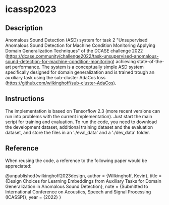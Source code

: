 # icassp2023

## Description

Anomalous Sound Detection (ASD) system for task 2 "Unsupervised Anomalous Sound Detection for Machine Condition Monitoring Applying Domain Generalization Techniques" of the DCASE challenge 2022 (https://dcase.community/challenge2022/task-unsupervised-anomalous-sound-detection-for-machine-condition-monitoring) achieving state-of-the-art performance. The system is a conceptually simple ASD system specifically designed for domain generalization and is trained trough an auxiliary task using the sub-cluster AdaCos loss (https://github.com/wilkinghoff/sub-cluster-AdaCos).

## Instructions

The implementation is based on Tensorflow 2.3 (more recent versions can run into problems with the current implementation). Just start the main script for training and evaluation. To run the code, you need to download the development dataset, additional training dataset and the evaluation dataset, and store the files in an './eval_data' and a './dev_data' folder.

## Reference

When reusing the code, a reference to the following paper would be appreciated:

@unpublished{wilkinghoff2023design,
  author = {Wilkinghoff, Kevin},
  title  = {Design Choices for Learning Embeddings from Auxiliary Tasks for Domain Generalization in Anomalous Sound Detection},
  note   = {Submitted to International Conference on Acoustics, Speech and Signal Processing (ICASSP)},
  year   = {2022}
}
